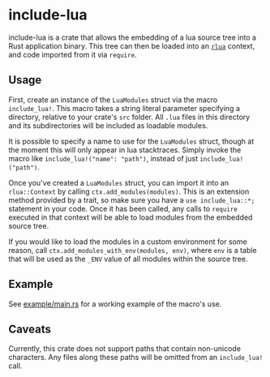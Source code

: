 # include-lua #
include-lua is a crate that allows the embedding of a lua source tree into a Rust application binary. This tree can then be loaded into an [`rlua`](https://github.com/kyren/rlua) context, and code imported from it via `require`. 

## Usage ##
First, create an instance of the `LuaModules` struct via the macro `include_lua!`. This macro takes a string literal parameter specifying a directory, relative to your crate's `src` folder. All `.lua` files in this directory and its subdirectories will be included as loadable modules. 

It is possible to specify a name to use for the `LuaModules` struct, though at the moment this will only appear in lua stacktraces. Simply invoke the macro like `include_lua!("name": "path")`, instead of just `include_lua!("path")`.

Once you've created a `LuaModules` struct, you can import it into an `rlua::Context` by calling `ctx.add_modules(modules)`. This is an extension method provided by a trait, so make sure you have a `use include_lua::*;` statement in your code. Once it has been called, any calls to `require` executed in that context will be able to load modules from the embedded source tree. 

If you would like to load the modules in a custom environment for some reason, call `ctx.add_modules_with_env(modules, env)`, where `env` is a table that will be used as the `_ENV` value of all modules within the source tree.

## Example ##
See [example/main.rs](https://github.com/AlphaModder/include-lua/blob/master/example/src/main.rs) for a working example of the macro's use.

## Caveats ##
Currently, this crate does not support paths that contain non-unicode characters. Any files along these paths will be omitted from an `include_lua!` call.